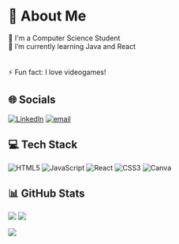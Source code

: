 # 💫 About Me
🔭 I'm a Computer Science Student<br>🌱 I’m currently learning Java and React<br><br><br>⚡ Fun fact: I love videogames! 


## 🌐 Socials
[![LinkedIn](https://img.shields.io/badge/LinkedIn-%230077B5.svg?logo=linkedin&logoColor=white)](https://linkedin.com/in/https://www.linkedin.com/in/mariana-vitoria-silva-st%C3%A9dile-b03922184/) [![email](https://img.shields.io/badge/Email-D14836?logo=gmail&logoColor=white)](mailto:mvsstedile@gmail.com) 

## 💻 Tech Stack
![HTML5](https://img.shields.io/badge/html5-%23E34F26.svg?style=flat&logo=html5&logoColor=white) ![JavaScript](https://img.shields.io/badge/javascript-%23323330.svg?style=flat&logo=javascript&logoColor=%23F7DF1E) ![React](https://img.shields.io/badge/react-%2320232a.svg?style=flat&logo=react&logoColor=%2361DAFB) ![CSS3](https://img.shields.io/badge/css3-%231572B6.svg?style=flat&logo=css3&logoColor=white) ![Canva](https://img.shields.io/badge/Canva-%2300C4CC.svg?style=flat&logo=Canva&logoColor=white)
## 📊 GitHub Stats
![](https://github-readme-stats.vercel.app/api?username=mmariy1&theme=dracula&hide_border=false&include_all_commits=true&count_private=false)
![](https://github-readme-stats.vercel.app/api/top-langs/?username=mmariy1&theme=dracula&hide_border=false&include_all_commits=true&count_private=false&layout=compact)


![](https://quotes-github-readme.vercel.app/api?type=horizontal&theme=radical)

